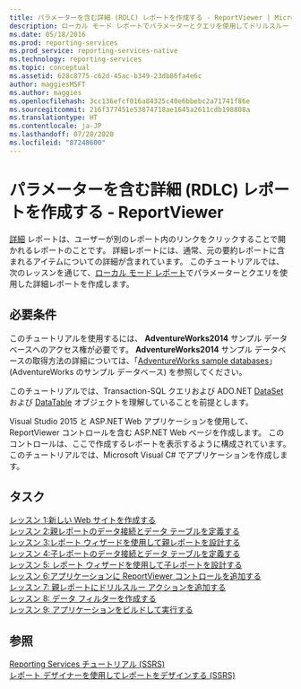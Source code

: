 ```yaml
---
title: パラメーターを含む詳細 (RDLC) レポートを作成する - ReportViewer | Microsoft Docs
description: ローカル モード レポートでパラメーターとクエリを使用してドリルスルー (RDLC) レポートを作成する方法について説明します。
ms.date: 05/18/2016
ms.prod: reporting-services
ms.prod_service: reporting-services-native
ms.technology: reporting-services
ms.topic: conceptual
ms.assetid: 628c8775-c62d-45ac-b349-23db86fa4e6c
author: maggiesMSFT
ms.author: maggies
ms.openlocfilehash: 3cc136efcf016a84325c40e6bbebc2a71741f86e
ms.sourcegitcommit: 216f377451e53874718ae1645a2611cdb198808a
ms.translationtype: HT
ms.contentlocale: ja-JP
ms.lasthandoff: 07/28/2020
ms.locfileid: "87248600"
---
```

# <a name="create-drillthrough-rdlc-report-with-parameters---reportviewer"></a>パラメーターを含む詳細 (RDLC) レポートを作成する - ReportViewer
[詳細](https://technet.microsoft.com/library/ff519554.aspx) レポートは、ユーザーが別のレポート内のリンクをクリックすることで開かれるレポートのことです。 詳細レポートには、通常、元の要約レポートに含まれるアイテムについての詳細が含まれています。 このチュートリアルでは、次のレッスンを通じて、[ローカル モード レポート](report-server-sharepoint/local-mode-vs-connected-mode-reports-in-the-report-viewer.md)でパラメーターとクエリを使用した詳細レポートを作成します。  
  
## <a name="requirements"></a>必要条件  
このチュートリアルを使用するには、 **AdventureWorks2014** サンプル データベースへのアクセス権が必要です。 **AdventureWorks2014** サンプル データベースの取得方法の詳細については、「[AdventureWorks sample databases](https://github.com/Microsoft/sql-server-samples/releases)」 (AdventureWorks のサンプル データベース) を参照してください。  
  
このチュートリアルでは、Transaction-SQL クエリおよび ADO.NET [DataSet](https://msdn.microsoft.com/library/system.data.dataset.aspx) および [DataTable](https://msdn.microsoft.com/library/system.data.datatable.aspx) オブジェクトを理解していることを前提とします。  
  
Visual Studio 2015 と ASP.NET Web アプリケーションを使用して、ReportViewer コントロールを含む ASP.NET Web ページを作成します。 このコントロールは、ここで作成するレポートを表示するように構成されています。 このチュートリアルでは、Microsoft Visual C# でアプリケーションを作成します。  
  
## <a name="tasks"></a>タスク  
[レッスン 1:新しい Web サイトを作成する](../reporting-services/lesson-1-create-a-new-web-site.md)  
[レッスン 2:親レポートのデータ接続とデータ テーブルを定義する](../reporting-services/lesson-2-define-a-data-connection-and-data-table-for-parent-report.md)  
[レッスン 3:レポート ウィザードを使用して親レポートを設計する](../reporting-services/lesson-3-design-the-parent-report-using-the-report-wizard.md)  
[レッスン 4:子レポートのデータ接続とデータ テーブルを定義する](../reporting-services/lesson-4-define-a-data-connection-and-data-table-for-child-report.md)  
[レッスン 5: レポート ウィザードを使用して子レポートを設計する](../reporting-services/lesson-5-design-the-child-report-using-the-report-wizard.md)  
[レッスン 6:アプリケーションに ReportViewer コントロールを追加する](../reporting-services/lesson-6-add-a-reportviewer-control-to-the-application.md)  
[レッスン 7: 親レポートにドリルスルー アクションを追加する](../reporting-services/lesson-7-add-drillthrough-action-on-parent-report.md)  
[レッスン 8: データ フィルターを作成する](../reporting-services/lesson-8-create-a-data-filter.md)  
[レッスン 9: アプリケーションをビルドして実行する](../reporting-services/lesson-9-build-and-run-the-application.md)  
  
## <a name="see-also"></a>参照  
[Reporting Services チュートリアル &#40;SSRS&#41;](../reporting-services/reporting-services-tutorials-ssrs.md)  
[レポート デザイナーを使用してレポートをデザインする &#40;SSRS&#41;](../reporting-services/tools/design-reporting-services-paginated-reports-with-report-designer-ssrs.md)  
  

